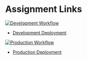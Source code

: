 # Assignment Links

[![Development Workflow](https://github.com/snehalkorade9/Project1/actions/workflows/dev.yml/badge.svg)](https://github.com/snehalkorade9/Project1/actions/workflows/dev.yml)

* [Development Deployment](https://project1-dev-07.herokuapp.com/)


[![Production Workflow](https://github.com/snehalkorade9/Project1/actions/workflows/prod.yml/badge.svg)](https://github.com/snehalkorade9/Project1/actions/workflows/prod.yml)

* [Production Deployment](https://project1-prod-sk.herokuapp.com/)
